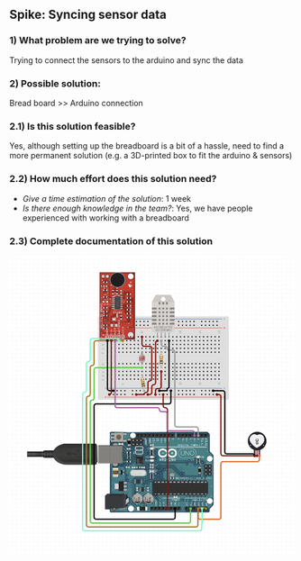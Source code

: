 ## Spike: Syncing sensor data

### 1) What problem are we trying to solve?

Trying to connect the sensors to the arduino and sync the data

### 2) Possible solution:

Bread board >> Arduino connection

### 2.1) Is this solution feasible?

Yes, although setting up the breadboard is a bit of a hassle, need to find a more permanent solution (e.g. a 3D-printed box to fit the arduino & sensors)

### 2.2) How much effort does this solution need?

- _Give a time estimation of the solution_: 1 week
- _Is there enough knowledge in the team?_: Yes, we have people experienced with working with a breadboard

### 2.3) Complete documentation of this solution

![img.png](img.png)
